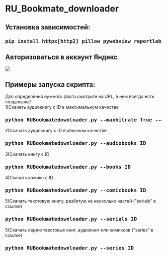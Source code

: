 # RU_Bookmate_downloader
<h2 align="left">Установка зависимостей:</h2>
<h3 align="left"><pre>pip install httpx[http2] pillow pywebview reportlab ebooklib BeautifulSoup4</pre></h3>
<h2 align="left">Авторизоваться в аккаунт Яндекс</h2>
<img src=https://github.com/kettle017/RU_Bookmate_downloader/assets/37309120/bb3453eb-5d44-4410-b2e1-05193c88333e/>

<h2 align="left">Примеры запуска скрипта:</h2>
Для определения нужного флага смотрите на URL, в нем всегда есть полдсказка! <br/>
1)Скачать аудиокнигу с ID в максимальном качестве
<h3 align="left"><pre>python RUBookmatedownloader.py --maxbitrate True --audiobooks ID</pre></h3>
2)Скачать аудиокнигу с ID в обычном качестве
<h3 align="left"><pre>python RUBookmatedownloader.py --audiobooks ID</pre></h3>
3)Скачать книгу с ID
<h3 align="left"><pre>python RUBookmatedownloader.py --books ID</pre></h3>
4)Скачать комикс с ID
<h3 align="left"><pre>python RUBookmatedownloader.py --comicbooks ID</pre></h3>
5)Скачать текстовую книгу, разбитую на несколько частей ("serials" в ссылке)
<h3 align="left"><pre>python RUBookmatedownloader.py --serials ID</pre></h3>
5)Скачать серию текстовых книг, аудиокниг или комиксов ("series" в ссылке)
<h3 align="left"><pre>python RUBookmatedownloader.py --series ID</pre></h3>
